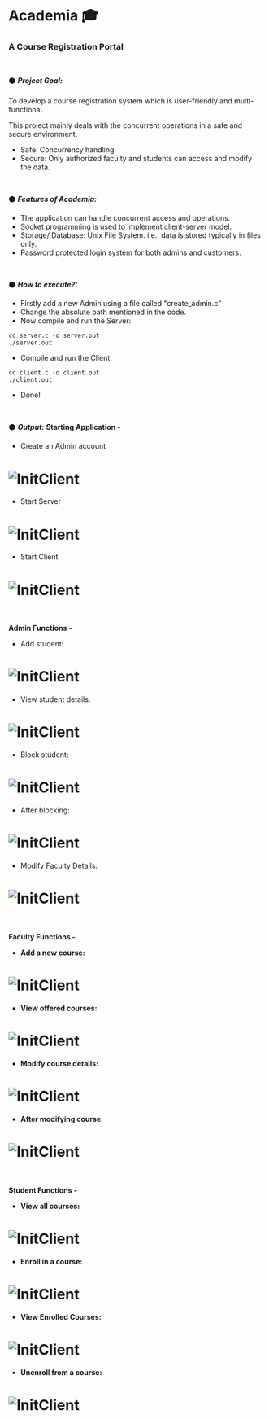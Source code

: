 # Academia 🎓
### A Course Registration Portal

<br>

⚫ <b><i>Project Goal:</i></b>
<br><br>To develop a course registration system which is user-friendly and multi-functional. <p>

This project mainly deals with the concurrent operations in a safe and secure environment.
- Safe: Concurrency handling.
- Secure: Only authorized faculty and students can access and modify the data.

<br>

⚫ <b><i>Features of Academia:</i></b>
- The application can handle concurrent access and operations.
- Socket programming is used to implement client-server model.
- Storage/ Database: Unix File System. i.e., data is stored typically in files only.
- Password protected login system for both admins and customers.

<br>

⚫ <b><i>How to execute?:</i></b>
- Firstly add a new Admin using a file called "create_admin.c"
- Change the absolute path mentioned in the code.
- Now compile and run the Server:
```
cc server.c -o server.out
./server.out
```
- Compile and run the Client:
```
cc client.c -o client.out
./client.out
```
- Done!

<br>

⚫ <b><i>Output:</i></b>
<b>Starting Application -</b>
- Create an Admin account
# ![InitClient](./Outputs/01.CreateAdmin.png)
- Start Server
# ![InitClient](./Outputs/02.StartServer.png)
- Start Client
# ![InitClient](./Outputs/03.StartClient.png)

<br>

<b>Admin Functions -</b>
- Add student:
# ![InitClient](./Outputs/04.AddStudent.png)
- View student details:
# ![InitClient](./Outputs/05.ViewStudent.png)
- Block student:
# ![InitClient](./Outputs/06.BlockStudent.png)
- After blocking:
# ![InitClient](./Outputs/07.AfterBlocking.png)
- Modify Faculty Details:
# ![InitClient](./Outputs/08.UpdateFaculty.png)

<br>

<b>Faculty Functions -<b>
- Add a new course:
# ![InitClient](./Outputs/09.AddCourse.png)
- View offered courses:
# ![InitClient](./Outputs/10.ViewOfferedCourse.png)
- Modify course details:
# ![InitClient](./Outputs/11.ModifyCourse.png)
- After modifying course:
# ![InitClient](./Outputs/12.AfterModifying.png)

<br>

<b>Student Functions -</b>
- View all courses:
# ![InitClient](./Outputs/13.ViewAllCourses.png)
- Enroll in a course:
# ![InitClient](./Outputs/14.Enroll.png)
- View Enrolled Courses:
# ![InitClient](./Outputs/15.AfterEnroll.png)
- Unenroll from a course:
# ![InitClient](./Outputs/16.Unenroll.png)




